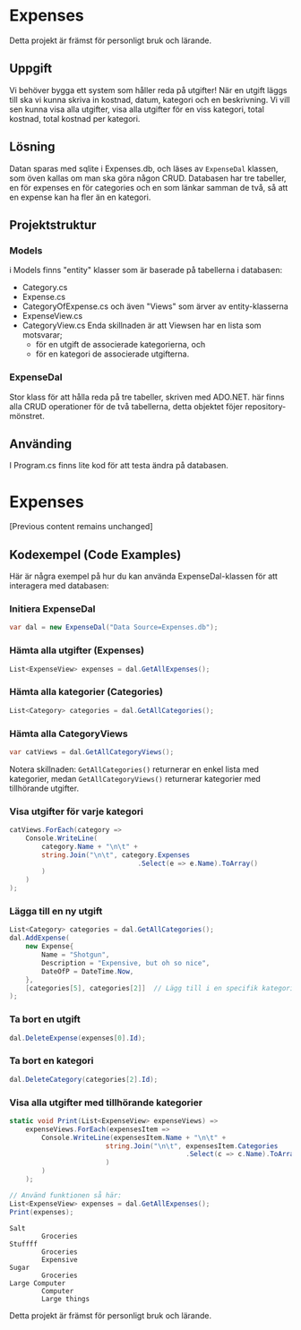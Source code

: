 # Expenses
Detta projekt är främst för personligt bruk och lärande.

## Uppgift
Vi behöver bygga ett system som håller reda på utgifter! När en utgift läggs till ska vi kunna skriva in kostnad, datum, kategori och en beskrivning. Vi vill sen kunna visa alla utgifter, visa alla utgifter för en viss kategori, total kostnad, total kostnad per kategori.

## Lösning
Datan sparas med sqlite i Expenses.db, och läses av `ExpenseDal` klassen, som öven kallas om man ska göra någon CRUD. Databasen har tre tabeller, en för expenses en för categories och en som länkar samman de två, så att en expense kan ha fler än en kategori.

## Projektstruktur

### Models
i Models finns "entity" klasser som är baserade på tabellerna i databasen:
 - Category.cs
 - Expense.cs
 - CategoryOfExpense.cs
och även "Views" som ärver av entity-klasserna
- ExpenseView.cs
- CategoryView.cs
Enda skillnaden är att Viewsen har en lista som motsvarar;
    - för en utgift de associerade kategorierna, och 
    - för en kategori de associerade utgifterna.

### ExpenseDal
Stor klass för att hålla reda på tre tabeller, skriven med ADO.NET. här finns alla CRUD operationer för de två tabellerna, detta objektet föjer repository-mönstret.

## Använding

I Program.cs finns lite kod för att testa ändra på databasen.

# Expenses

[Previous content remains unchanged]

## Kodexempel (Code Examples)

Här är några exempel på hur du kan använda ExpenseDal-klassen för att interagera med databasen:

### Initiera ExpenseDal

```csharp
var dal = new ExpenseDal("Data Source=Expenses.db");
```

### Hämta alla utgifter (Expenses)

```csharp
List<ExpenseView> expenses = dal.GetAllExpenses();
```

### Hämta alla kategorier (Categories)

```csharp
List<Category> categories = dal.GetAllCategories();
```

### Hämta alla CategoryViews

```csharp
var catViews = dal.GetAllCategoryViews();
```

Notera skillnaden: `GetAllCategories()` returnerar en enkel lista med kategorier, medan `GetAllCategoryViews()` returnerar kategorier med tillhörande utgifter.

### Visa utgifter för varje kategori

```csharp
catViews.ForEach(category =>
    Console.WriteLine(
        category.Name + "\n\t" +
        string.Join("\n\t", category.Expenses
                                .Select(e => e.Name).ToArray()
        )
    )
);
```

### Lägga till en ny utgift

```csharp
List<Category> categories = dal.GetAllCategories();
dal.AddExpense(
    new Expense{
        Name = "Shotgun",
        Description = "Expensive, but oh so nice",
        DateOfP = DateTime.Now,
    },
    [categories[5], categories[2]]  // Lägg till i en specifik kategori
);
```

### Ta bort en utgift

```csharp
dal.DeleteExpense(expenses[0].Id);
```

### Ta bort en kategori

```csharp
dal.DeleteCategory(categories[2].Id);
```

### Visa alla utgifter med tillhörande kategorier

```csharp
static void Print(List<ExpenseView> expenseViews) =>
    expenseViews.ForEach(expensesItem =>
        Console.WriteLine(expensesItem.Name + "\n\t" +
                        string.Join("\n\t", expensesItem.Categories
                                            .Select(c => c.Name).ToArray()
                        )
        )
    );

// Använd funktionen så här:
List<ExpenseView> expenses = dal.GetAllExpenses();
Print(expenses);
```
```
Salt
        Groceries
Stuffff
        Groceries
        Expensive
Sugar
        Groceries
Large Computer
        Computer
        Large things
```

Detta projekt är främst för personligt bruk och lärande.
